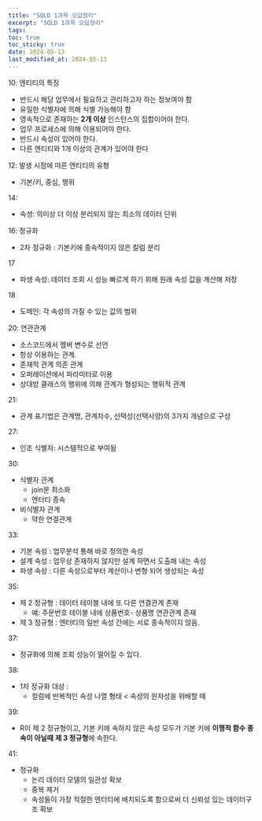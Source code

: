 ```yaml
---
title: "SQLD 1과목 오답정리"
excerpt: "SQLD 1과목 오답정리"
tags: 
toc: true
toc_sticky: true
date: 2024-05-13
last_modified_at: 2024-05-13
---
```


10: 엔티티의 특징
- 반드시 해당 업무에서 필요하고 관리하고자 하는 정보여야 함
- 유일한 식별자에 의해 식별 가능해야 함
- 영속적으로 존재하는 **2개 이상** 인스턴스의 집합이어야 한다.
- 업무 프로세스에 의해 이용되어야 한다.
- 반드시 속성이 있어야 한다.
- 다른 엔티티와 1개 이상의 관계가 있어야 한다

12: 발생 시점에 따른 엔티티의 유형
- 기본/키, 중심, 행위

14:
- 속성: 의미상 더 이상 분리되지 않는 최소의 데이터 단위

16: 정규화
- 2차 정규화 : 기본키에 종속적이지 않은 칼럼 분리

17
- 파생 속성: 데이터 조회 시 성능 빠르게 하기 위해 원래 속성 값을 계산해 저장

18
- 도메인: 각 속성의 가질 수 있는 값의 범위

20:
연관관계
- 소스코드에서 멤버 변수로 선언
- 항상 이용하는 관계. 
- 존재적 관계
의존 관계
- 오퍼레이션에서 파라미터로 이용
- 상대방 클래스의 행위에 의해 관계가 형성되는 행위적 관계

21:
- 관계 표기법은 관계명, 관계차수, 선택성(선택사양)의 3가지 개념으로 구성

27:
- 인조 식별자: 시스템적으로 부여됨

30:
- 식별자 관계 
	- join문 최소화 
	- 엔터티 종속
- 비식별자 관계
	- 약한 연결관계

33:
- 기본 속성 : 업무분석 통해 바로 정의한 속성
- 설계 속성 : 업무상 존재하지 않지만 설계 하면서 도출해 내는 속성
- 파생 속성 : 다른 속성으로부터 계산이나 변형 되어 생성되는 속성

35:
- 제 2 정규형 : 데이터 테이블 내에 또 다른 연결관계 존재 
	- 예: 주문번호 테이블 내에 상품번호- 상품명 연관관계 존재
- 제 3 정규형 : 엔터티의 일반 속성 간에는 서로 종속적이지 않음.

37:
- 정규화에 의해 조회 성능이 떨어질 수 있다.

38:
- 1차 정규화 대상 : 
	- 컬럼에 반복적인 속성 나열 형태 < 속성의 원자성을 위배할 때

39:
- R이 제 2 정규형이고, 기본 키에 속하지 않은 속성 모두가 기본 키에 **이행적 함수 종속이 아닐때** **제 3 정규형**에 속한다.

41:
- 정규화
	- 논리 데이터 모델의 일관성 확보
	- 중복 제거
	- 속성들이 가장 적절한 엔터티에 배치되도록 함으로써 더 신뢰성 있는 데이터구조 확보

